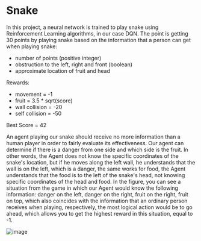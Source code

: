 # Snake
In this project, a neural network is trained to play snake using Reinforcement Learning algorithms, in our case DQN.
The point is getting 30 points by playing snake based on the information that a person can get when playing snake:
- number of points (positive integer)
- obstruction to the left, right and front (boolean)
- approximate location of fruit and head

Rewards:
- movement = -1
- fruit = 3.5 * sqrt(score)
- wall collision = -20
- self collision = -50

Best Score = 42

An agent playing our snake should receive no more information than a human player in order to fairly evaluate its effectiveness. Our agent can determine if there is a danger from one side and which side is the fruit. In other words, the Agent does not know the specific coordinates of the snake's location, but if he moves along the left wall, he understands that the wall is on the left, which is a danger, the same works for food, the Agent understands that the food is to the left of the snake's head, not knowing specific coordinates of the head and food. In the figure, you can see a situation from the game in which our Agent would know the following information: danger on the left, danger on the right, fruit on the right, fruit on top, which also coincides with the information that an ordinary person receives when playing, respectively, the most logical action would be to go ahead, which allows you to get the highest reward in this situation, equal to -1.

![image](https://user-images.githubusercontent.com/122884911/218313956-63ef6e65-310f-41cc-aefa-a396b726e85d.png)

